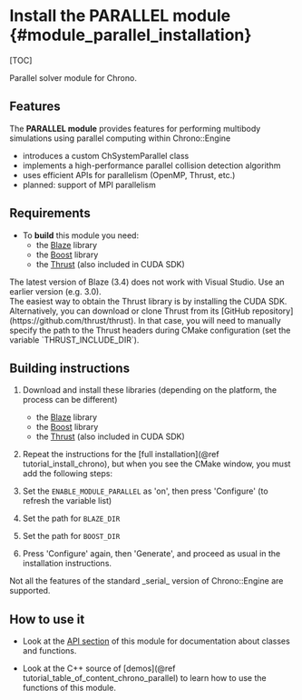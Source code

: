 Install the PARALLEL module {#module_parallel_installation}
==========================

[TOC]

Parallel solver module for Chrono.


## Features

The **PARALLEL module** provides features for performing multibody simulations
using parallel computing within Chrono::Engine

- introduces a custom ChSystemParallel class
- implements a high-performance parallel collision detection algorithm
- uses efficient APIs for parallelism (OpenMP, Thrust, etc.)
- planned: support of MPI parallelism


## Requirements

- To **build** this module you need:
    - the [Blaze](https://bitbucket.org/blaze-lib/blaze) library
    - the [Boost](http://www.boost.org) library
    - the [Thrust](https://github.com/thrust/thrust) (also included in CUDA SDK)

<div class="ce-danger">
The latest version of Blaze (3.4) does not work with Visual Studio.  Use an earlier version (e.g. 3.0).
</div>

<div class="ce-warning">
The easiest way to obtain the Thrust library is by installing the CUDA SDK. 
Alternatively, you can download or clone Thrust from its [GitHub repository](https://github.com/thrust/thrust). In that case, you will need to manually specify the path to the Thrust headers during CMake configuration (set the variable `THRUST_INCLUDE_DIR`).
</div>


## Building instructions
  
1. Download and install these libraries (depending on the platform, the process can be different)
    - the [Blaze](https://bitbucket.org/blaze-lib/blaze) library
    - the [Boost](http://www.boost.org) library
    - the [Thrust](https://github.com/thrust/thrust) (also included in CUDA SDK)

2. Repeat the instructions for the [full installation](@ref tutorial_install_chrono), but when you see 
   the CMake window, you must add the following steps:
   
3. Set the `ENABLE_MODULE_PARALLEL` as 'on', then press 'Configure' (to refresh the variable list) 
 
4. Set the path for `BLAZE_DIR`

5. Set the path for `BOOST_DIR`
	 
5. Press 'Configure' again, then 'Generate', and proceed as usual in the installation instructions.

<div class="ce-warning">
Not all the features of the standard _serial_ version of Chrono::Engine are supported.
</div>


## How to use it

- Look at the [API section](group__parallel__module.html) of this module for documentation about classes and functions.

- Look at the C++ source of [demos](@ref tutorial_table_of_content_chrono_parallel) to learn how to use the functions of this module.
